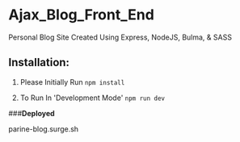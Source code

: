 # Ajax_Blog_Front_End

Personal Blog Site Created Using Express, NodeJS, Bulma, & SASS

## __Installation:__

1. Please Initially Run ```npm install```

2. To Run In 'Development Mode' ```npm run dev```

###__Deployed__

parine-blog.surge.sh